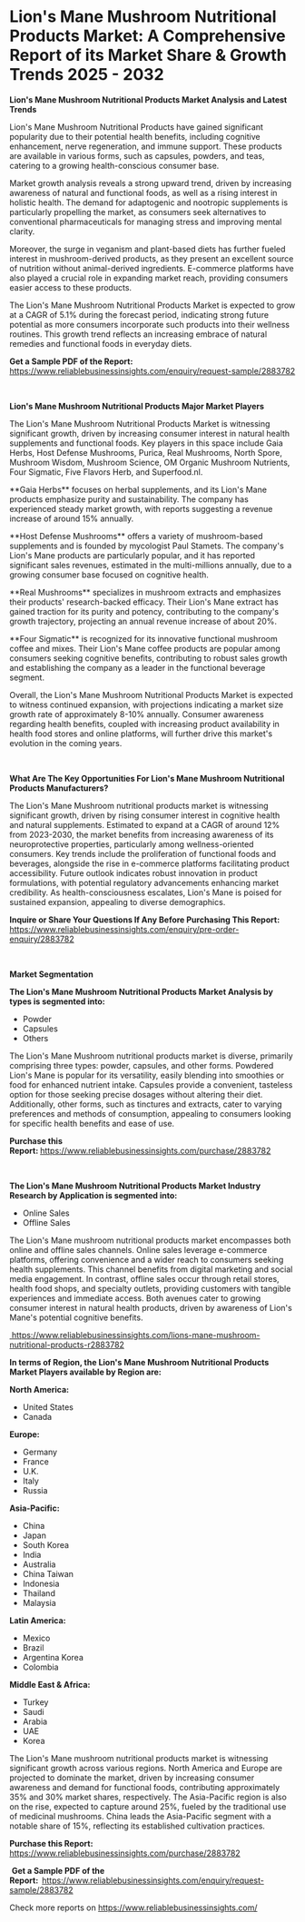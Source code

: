<p><h1>Lion's Mane Mushroom Nutritional Products Market: A Comprehensive Report of its Market Share & Growth Trends 2025 - 2032</h1></p><p><strong>Lion's Mane Mushroom Nutritional Products Market Analysis and Latest Trends</strong></p>
<p><p>Lion's Mane Mushroom Nutritional Products have gained significant popularity due to their potential health benefits, including cognitive enhancement, nerve regeneration, and immune support. These products are available in various forms, such as capsules, powders, and teas, catering to a growing health-conscious consumer base. </p><p>Market growth analysis reveals a strong upward trend, driven by increasing awareness of natural and functional foods, as well as a rising interest in holistic health. The demand for adaptogenic and nootropic supplements is particularly propelling the market, as consumers seek alternatives to conventional pharmaceuticals for managing stress and improving mental clarity. </p><p>Moreover, the surge in veganism and plant-based diets has further fueled interest in mushroom-derived products, as they present an excellent source of nutrition without animal-derived ingredients. E-commerce platforms have also played a crucial role in expanding market reach, providing consumers easier access to these products. </p><p>The Lion's Mane Mushroom Nutritional Products Market is expected to grow at a CAGR of 5.1% during the forecast period, indicating strong future potential as more consumers incorporate such products into their wellness routines. This growth trend reflects an increasing embrace of natural remedies and functional foods in everyday diets.</p></p>
<p><strong>Get a Sample PDF of the Report:&nbsp;</strong> <a href="https://www.reliablebusinessinsights.com/enquiry/request-sample/2883782?utm_campaign=3273&utm_medium=2&utm_source=Github&utm_content=ia&utm_term=13032025&utm_id=lions-mane-mushroom-nutritional-products">https://www.reliablebusinessinsights.com/enquiry/request-sample/2883782</a></p>
<p>&nbsp;</p>
<p><strong>Lion's Mane Mushroom Nutritional Products Major Market Players</strong></p>
<p><p>The Lion's Mane Mushroom Nutritional Products Market is witnessing significant growth, driven by increasing consumer interest in natural health supplements and functional foods. Key players in this space include Gaia Herbs, Host Defense Mushrooms, Purica, Real Mushrooms, North Spore, Mushroom Wisdom, Mushroom Science, OM Organic Mushroom Nutrients, Four Sigmatic, Five Flavors Herb, and Superfood.nl.</p><p>**Gaia Herbs** focuses on herbal supplements, and its Lion's Mane products emphasize purity and sustainability. The company has experienced steady market growth, with reports suggesting a revenue increase of around 15% annually.</p><p>**Host Defense Mushrooms** offers a variety of mushroom-based supplements and is founded by mycologist Paul Stamets. The company's Lion's Mane products are particularly popular, and it has reported significant sales revenues, estimated in the multi-millions annually, due to a growing consumer base focused on cognitive health.</p><p>**Real Mushrooms** specializes in mushroom extracts and emphasizes their products' research-backed efficacy. Their Lion's Mane extract has gained traction for its purity and potency, contributing to the company's growth trajectory, projecting an annual revenue increase of about 20%.</p><p>**Four Sigmatic** is recognized for its innovative functional mushroom coffee and mixes. Their Lion's Mane coffee products are popular among consumers seeking cognitive benefits, contributing to robust sales growth and establishing the company as a leader in the functional beverage segment.</p><p>Overall, the Lion's Mane Mushroom Nutritional Products Market is expected to witness continued expansion, with projections indicating a market size growth rate of approximately 8-10% annually. Consumer awareness regarding health benefits, coupled with increasing product availability in health food stores and online platforms, will further drive this market's evolution in the coming years.</p></p>
<p>&nbsp;</p>
<p><strong>What Are The Key Opportunities For Lion's Mane Mushroom Nutritional Products Manufacturers?</strong></p>
<p><p>The Lion's Mane Mushroom nutritional products market is witnessing significant growth, driven by rising consumer interest in cognitive health and natural supplements. Estimated to expand at a CAGR of around 12% from 2023-2030, the market benefits from increasing awareness of its neuroprotective properties, particularly among wellness-oriented consumers. Key trends include the proliferation of functional foods and beverages, alongside the rise in e-commerce platforms facilitating product accessibility. Future outlook indicates robust innovation in product formulations, with potential regulatory advancements enhancing market credibility. As health-consciousness escalates, Lion's Mane is poised for sustained expansion, appealing to diverse demographics.</p></p>
<p><strong>Inquire or Share Your Questions If Any Before Purchasing This Report:</strong> <a href="https://www.reliablebusinessinsights.com/enquiry/pre-order-enquiry/2883782?utm_campaign=3273&utm_medium=2&utm_source=Github&utm_content=ia&utm_term=13032025&utm_id=lions-mane-mushroom-nutritional-products">https://www.reliablebusinessinsights.com/enquiry/pre-order-enquiry/2883782</a></p>
<p>&nbsp;</p>
<p><strong>Market Segmentation</strong></p>
<p><strong>The Lion's Mane Mushroom Nutritional Products Market Analysis by types is segmented into:</strong></p>
<p><ul><li> Powder</li><li>Capsules</li><li>Others</li></ul></p>
<p><p>The Lion's Mane Mushroom nutritional products market is diverse, primarily comprising three types: powder, capsules, and other forms. Powdered Lion's Mane is popular for its versatility, easily blending into smoothies or food for enhanced nutrient intake. Capsules provide a convenient, tasteless option for those seeking precise dosages without altering their diet. Additionally, other forms, such as tinctures and extracts, cater to varying preferences and methods of consumption, appealing to consumers looking for specific health benefits and ease of use.</p></p>
<p><strong>Purchase this Report:&nbsp;</strong><a href="https://www.reliablebusinessinsights.com/purchase/2883782?utm_campaign=3273&utm_medium=2&utm_source=Github&utm_content=ia&utm_term=13032025&utm_id=lions-mane-mushroom-nutritional-products">https://www.reliablebusinessinsights.com/purchase/2883782</a></p>
<p>&nbsp;</p>
<p><strong>The Lion's Mane Mushroom Nutritional Products Market Industry Research by Application is segmented into:</strong></p>
<p><ul><li>Online Sales</li><li>Offline Sales</li></ul></p>
<p><p>The Lion's Mane mushroom nutritional products market encompasses both online and offline sales channels. Online sales leverage e-commerce platforms, offering convenience and a wider reach to consumers seeking health supplements. This channel benefits from digital marketing and social media engagement. In contrast, offline sales occur through retail stores, health food shops, and specialty outlets, providing customers with tangible experiences and immediate access. Both avenues cater to growing consumer interest in natural health products, driven by awareness of Lion's Mane's potential cognitive benefits.</p></p>
<p><a href="https://www.reliablebusinessinsights.com/lions-mane-mushroom-nutritional-products-r2883782?utm_campaign=3273&utm_medium=2&utm_source=Github&utm_content=ia&utm_term=13032025&utm_id=lions-mane-mushroom-nutritional-products">&nbsp;https://www.reliablebusinessinsights.com/lions-mane-mushroom-nutritional-products-r2883782</a></p>
<p><strong>In terms of Region, the Lion's Mane Mushroom Nutritional Products Market Players available by Region are:</strong></p>
<p>
    <p> <strong> North America: </strong>
        <ul>
            <li>United States</li>
            <li>Canada</li>
        </ul>
        </p> 
    <p> <strong> Europe: </strong>
        <ul>
            <li>Germany</li>
            <li>France</li>
            <li>U.K.</li>
            <li>Italy</li>
            <li>Russia</li>
        </ul>
        </p> 
    <p> <strong> Asia-Pacific: </strong>
        <ul>
            <li>China</li>
            <li>Japan</li>
            <li>South Korea</li>
            <li>India</li>
            <li>Australia</li>
            <li>China Taiwan</li>
            <li>Indonesia</li>
            <li>Thailand</li>
            <li>Malaysia</li>
        </ul>
        </p> 
    <p> <strong> Latin America: </strong>
        <ul>
            <li>Mexico</li>
            <li>Brazil</li>
            <li>Argentina Korea</li>
            <li>Colombia</li>
        </ul>
        </p> 
    <p> <strong> Middle East & Africa: </strong>
        <ul>
            <li>Turkey</li>
            <li>Saudi</li>
            <li>Arabia</li>
            <li>UAE</li>
            <li>Korea</li>
        </ul>
    </p>
    </p>
<p><p>The Lion's Mane mushroom nutritional products market is witnessing significant growth across various regions. North America and Europe are projected to dominate the market, driven by increasing consumer awareness and demand for functional foods, contributing approximately 35% and 30% market shares, respectively. The Asia-Pacific region is also on the rise, expected to capture around 25%, fueled by the traditional use of medicinal mushrooms. China leads the Asia-Pacific segment with a notable share of 15%, reflecting its established cultivation practices.</p></p>
<p><strong>Purchase this Report: </strong><a href="https://www.reliablebusinessinsights.com/purchase/2883782?utm_campaign=3273&utm_medium=2&utm_source=Github&utm_content=ia&utm_term=13032025&utm_id=lions-mane-mushroom-nutritional-products">https://www.reliablebusinessinsights.com/purchase/2883782</a></p>
<p>&nbsp;<strong>Get a Sample PDF of the Report:&nbsp;&nbsp;</strong><a href="https://www.reliablebusinessinsights.com/enquiry/request-sample/2883782?utm_campaign=3273&utm_medium=2&utm_source=Github&utm_content=ia&utm_term=13032025&utm_id=lions-mane-mushroom-nutritional-products">https://www.reliablebusinessinsights.com/enquiry/request-sample/2883782</a></p>
<p><strong></strong></p>
<p>Check more reports on <a href="https://www.reliablebusinessinsights.com/?utm_campaign=3273&utm_medium=2&utm_source=Github&utm_content=ia&utm_term=13032025&utm_id=lions-mane-mushroom-nutritional-products">https://www.reliablebusinessinsights.com/</a></p>